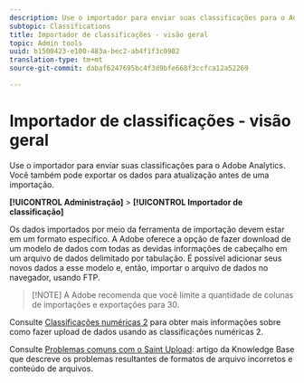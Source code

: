 ```yaml
---
description: Use o importador para enviar suas classificações para o Adobe Analytics. Você também pode exportar os dados para atualização antes de uma importação.
subtopic: Classifications
title: Importador de classificações - visão geral
topic: Admin tools
uuid: b1500423-e100-483a-bec2-ab4f1f3c0902
translation-type: tm+mt
source-git-commit: dabaf6247695bc4f3d9bfe668f3ccfca12a52269

---
```



# Importador de classificações - visão geral

Use o importador para enviar suas classificações para o Adobe Analytics. Você também pode exportar os dados para atualização antes de uma importação.

**[!UICONTROL Administração]** > **[!UICONTROL Importador de classificação]**

Os dados importados por meio da ferramenta de importação devem estar em um formato específico. A Adobe oferece a opção de fazer download de um modelo de dados com todas as devidas informações de cabeçalho em um arquivo de dados delimitado por tabulação. É possível adicionar seus novos dados a esse modelo e, então, importar o arquivo de dados no navegador, usando FTP.

>[!NOTE] A Adobe recomenda que você limite a quantidade de colunas de importações e exportações para 30.

Consulte [Classificações numéricas 2](/help/components/c-classifications2/c-numeric-2/c-numeric-2-classifications.md) para obter mais informações sobre como fazer upload de dados usando as classificações numéricas 2.

Consulte [Problemas comuns com o Saint Upload](https://helpx.adobe.com/br/analytics/kb/common-saint-upload-issues.html): artigo da Knowledge Base que descreve os problemas resultantes de formatos de arquivo incorretos e conteúdo de arquivos.
